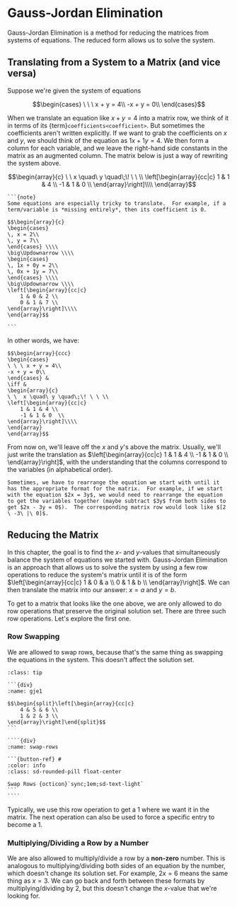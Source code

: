 # Gauss-Jordan Elimination

Gauss-Jordan Elimination is a method for reducing the matrices from systems of equations.  The reduced form allows us to solve the system.

## Translating from a System to a Matrix (and vice versa)
Suppose we're given the system of equations

$$\begin{cases}
\ \ \ x + y = 4\\
-x + y = 0\\
\end{cases}$$

When we translate an equation like $x + y = 4$ into a matrix row, we think of it in terms of its {term}`coefficients<coefficient>`.  But sometimes the coefficients aren't written explicitly.  If we want to grab the coefficients on $x$ and $y$, we should think of the equation as $1x + 1y = 4$.  We then form a column for each variable, and we leave the right-hand side constants in the matrix as an augmented column.  The matrix below is just a way of rewriting the system above.

$$\begin{array}{c}
\ \  x \quad\ y \quad\;\! \ \ \\
\left[\begin{array}{cc|c}
    1 & 1 & 4 \\
    -1 & 1 & 0  \\
\end{array}\right]\\\\
\end{array}$$

````{margin}
```{note}
Some equations are especially tricky to translate.  For example, if a term/variable is *missing entirely*, then its coefficient is 0.

$$\begin{array}{c}
\begin{cases}
\, x = 2\\
\, y = 7\\
\end{cases} \\\\
\big\Updownarrow \\\\
\begin{cases}
\, 1x + 0y = 2\\
\, 0x + 1y = 7\\
\end{cases} \\\\
\big\Updownarrow \\\\
\left[\begin{array}{cc|c}
    1 & 0 & 2 \\
    0 & 1 & 7 \\
\end{array}\right]\\\\
\end{array}$$

```
````

In other words, we have:

```{admonition} Translating Back and Forth
$$\begin{array}{ccc}
\begin{cases}
\ \ \ x + y = 4\\
-x + y = 0\\
\end{cases} &
\iff &
\begin{array}{c}
\ \  x \quad\ y \quad\;\! \ \ \\
\left[\begin{array}{cc|c}
    1 & 1 & 4 \\
    -1 & 1 & 0  \\
\end{array}\right]\\\\
\end{array}
\end{array}$$
```

From now on, we'll leave off the $x$ and $y$'s above the matrix.  Usually, we'll just write the translation as $\left[\begin{array}{cc|c}
    1 & 1 & 4 \\
    -1 & 1 & 0  \\
\end{array}\right]$, with the understanding that the columns correspond to the variables (in alphabetical order).

```{warning}
Sometimes, we have to rearrange the equation we start with until it has the appropriate format for the matrix.  For example, if we start with the equation $2x = 3y$, we would need to rearrange the equation to get the variables together (maybe subtract $3y$ from both sides to get $2x - 3y = 0$).  The corresponding matrix row would look like $[2 \ -3\ |\ 0]$.
```

## Reducing the Matrix

In this chapter, the goal is to find the $x$- and $y$-values that simultaneously balance the system of equations we started with.  Gauss-Jordan Elimination is an approach that allows us to solve the system by using a few row operations to reduce the system's matrix until it is of the form $\left[\begin{array}{cc|c}
    1 & 0 & a \\
    0 & 1 & b  \\
\end{array}\right]$.  We can then translate the matrix into our answer: $x = a$ and $y = b$.

To get to a matrix that looks like the one above, we are only allowed to do row operations that preserve the original solution set.  There are three such row operations.  Let's explore the first one.

### Row Swapping

We are allowed to swap rows, because that's the same thing as swapping the equations in the system.  This doesn't affect the solution set.

`````{admonition} Try it yourself!
:class: tip

```{div}
:name: gje1

$$\begin{split}\left[\begin{array}{cc|c}
    4 & 5 & 6 \\
    1 & 2 & 3 \\
\end{array}\right]\end{split}$$
```

````{div}
:name: swap-rows

```{button-ref} #
:color: info
:class: sd-rounded-pill float-center

Swap Rows {octicon}`sync;1em;sd-text-light`
```
````
`````

Typically, we use this row operation to get a 1 where we want it in the matrix.  The next operation can also be used to force a specific entry to become a 1.

### Multiplying/Dividing a Row by a Number

We are also allowed to multiply/divide a row by a **non-zero** number.  This is analogous to multiplying/dividing both sides of an equation by the number, which doesn't change its solution set.  For example, $2x = 6$ means the same thing as $x = 3$.  We can go back and forth between these formats by multiplying/dividing by 2, but this doesn't change the $x$-value that we're looking for.



<script src="../../../scripts/vectorious.js">
</script>
<script src="../../../scripts/matrix-TeX.js">
</script>
<script src="../../../scripts/Matrix Unit/2-gauss-jordan-elimination.js">
</script>